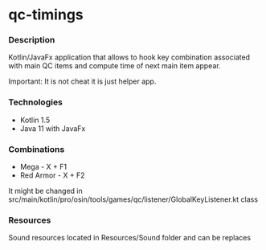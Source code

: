 # qc-timings

### Description
Kotlin/JavaFx application that allows to hook key combination associated with main QC items and compute time of next main item appear. 

Important: It is not cheat it is just helper app. 

### Technologies
- Kotlin 1.5
- Java 11 with JavaFx

### Combinations
- Mega - X + F1
- Red Armor - X + F2

It might be changed in src/main/kotlin/pro/osin/tools/games/qc/listener/GlobalKeyListener.kt class

### Resources
Sound resources located in Resources/Sound folder and can be replaces
